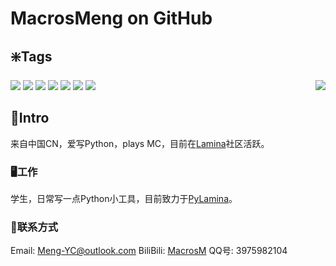 # MacrosMeng on GitHub

## ❇️Tags
![](https://img.shields.io/badge/Language-Python-blue?style=for-the-badge&labelColor=%23222222&color=%233572a3)
![](https://img.shields.io/badge/Nation-China-red?style=for-the-badge&labelColor=%23222222&color=%23ff0000)
![](https://img.shields.io/badge/City-Suzhou%2C%20Jangsu-red?style=for-the-badge&labelColor=%23222222&color=%2377c97b)
![](https://img.shields.io/badge/MBTI-INFP-red?style=for-the-badge&labelColor=%23222222&color=%2355b060)
![](https://img.shields.io/github/sponsors/MacroMeng?style=for-the-badge&color=%23dd1111&labelColor=%23222222)
![](https://img.shields.io/github/followers/MacroMeng?style=for-the-badge&labelColor=%23222222)
![](https://img.shields.io/github/stars/MacroMeng?style=for-the-badge&labelColor=%23222222&color=%23ff9922)
<img align="right" src="https://github-readme-stats.vercel.app/api?username=MacroMeng&show_icons=true&icon_color=5bc54e&text_color=dddddd&bg_color=222222&hide_title=true"/>

## 📃Intro
来自中国CN，爱写Python，plays MC，目前在[Lamina](https://github.com/Lamina-dev/Lamina)社区活跃。

### 🖥️工作
学生，日常写一点Python小工具，目前致力于[PyLamina](https://github.com/MacroMeng/PyLamina)。

### 💬联系方式
Email: [Meng-YC@outlook.com](mailto:Meng-YC@outlook.com)
BiliBili: [MacrosM](https://space.bilibili.com/1720926015)
QQ号: 3975982104

<!---
MacroMeng/MacroMeng is a ✨ special ✨ repository because its `README.md` (this file) appears on your GitHub profile.
You can click the Preview link to take a look at your changes.
--->
